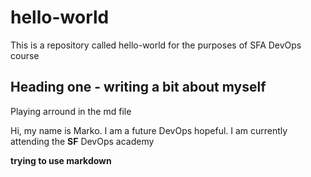 # hello-world
This is a repository called hello-world for the purposes of SFA DevOps course


## Heading one - writing a bit about myself

Playing arround in the md file

Hi, my name is Marko.
I am a future DevOps hopeful.
I am currently attending the **SF** DevOps academy



**trying to use markdown**
